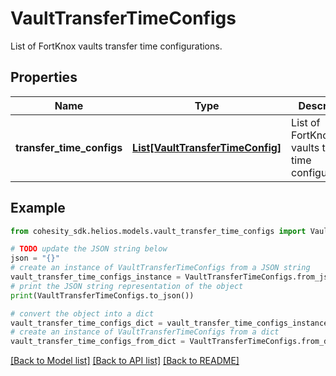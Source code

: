 # VaultTransferTimeConfigs

List of FortKnox vaults transfer time configurations.

## Properties

Name | Type | Description | Notes
------------ | ------------- | ------------- | -------------
**transfer_time_configs** | [**List[VaultTransferTimeConfig]**](VaultTransferTimeConfig.md) | List of FortKnox vaults transfer time configurations. | [optional] 

## Example

```python
from cohesity_sdk.helios.models.vault_transfer_time_configs import VaultTransferTimeConfigs

# TODO update the JSON string below
json = "{}"
# create an instance of VaultTransferTimeConfigs from a JSON string
vault_transfer_time_configs_instance = VaultTransferTimeConfigs.from_json(json)
# print the JSON string representation of the object
print(VaultTransferTimeConfigs.to_json())

# convert the object into a dict
vault_transfer_time_configs_dict = vault_transfer_time_configs_instance.to_dict()
# create an instance of VaultTransferTimeConfigs from a dict
vault_transfer_time_configs_from_dict = VaultTransferTimeConfigs.from_dict(vault_transfer_time_configs_dict)
```
[[Back to Model list]](../README.md#documentation-for-models) [[Back to API list]](../README.md#documentation-for-api-endpoints) [[Back to README]](../README.md)


